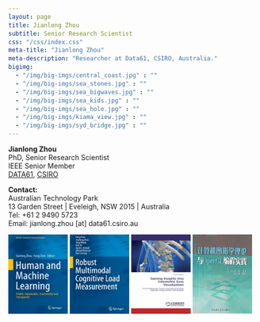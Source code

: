 ```yaml
---
layout: page
title: Jianlong Zhou
subtitle: Senior Research Scientist
css: "/css/index.css"
meta-title: "Jianlong Zhou"
meta-description: "Researcher at Data61, CSIRO, Australia."
bigimg:
  - "/img/big-imgs/central_coast.jpg" : ""
  - "/img/big-imgs/sea_stones.jpg" : ""
  - "/img/big-imgs/sea_bigwaves.jpg" : ""
  - "/img/big-imgs/sea_kids.jpg" : ""
  - "/img/big-imgs/sea_hole.jpg" : ""
  - "/img/big-imgs/kiama_view.jpg" : ""
  - "/img/big-imgs/syd_bridge.jpg" : ""
---
```


**Jianlong Zhou**  
PhD, Senior Research Scientist  
IEEE Senior Member  
[DATA61](https://www.data61.csiro.au/), [CSIRO](https://www.csiro.au/)

**Contact:**  
Australian Technology Park  
13 Garden Street | Eveleigh, NSW 2015 | Australia  
Tel: +61 2 9490 5723  
Email: jianlong.zhou [at] data61.csiro.au  

<!----
<div style="text-align:center">
<strong>Quick Links:</strong> &nbsp;&nbsp; 
<a href="http://" role="button" class="btn btn-primary">Python</a> 
<a href="http://" role="button" class="btn btn-primary">Book</a> 
</div>
-->
 
 <div style="width:500px; height:180px; overflow:scroll; overflow-x: hidden; overflow-y: hidden;">
       <div style="width:1000px;">
      <img style=" float:center; display:inline"  src="/img/tml_book.jpg" width="120" height="160" alt="tml_book" />
      <img style=" float:center; display:inline"  src="/img/clm_book.jpg" width="120" height="160" alt="clm_book" />
      <img style=" float:center; display:inline"  src="/img/amazon_cover.jpg" width="120" height="160" alt="vis_book" />
      <img style=" float:center; display:inline"  src="/img/cgbook.jpg" width="120" height="160" alt="cg_book" />
 </div>


    
 
 
</div>
